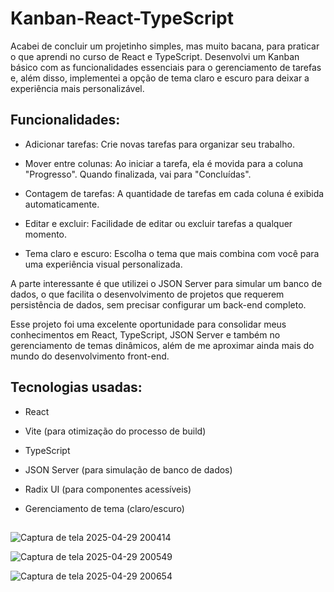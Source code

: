 # Kanban-React-TypeScript

Acabei de concluir um projetinho simples, mas muito bacana, para praticar o que aprendi no curso de React e TypeScript. Desenvolvi um Kanban básico com as funcionalidades essenciais para o gerenciamento de tarefas e, além disso, implementei a opção de tema claro e escuro para deixar a experiência mais personalizável.


## Funcionalidades:
  - Adicionar tarefas: Crie novas tarefas para organizar seu trabalho.

  - Mover entre colunas: Ao iniciar a tarefa, ela é movida para a coluna "Progresso". Quando finalizada, vai para "Concluídas".

  - Contagem de tarefas: A quantidade de tarefas em cada coluna é exibida automaticamente.

  - Editar e excluir: Facilidade de editar ou excluir tarefas a qualquer momento.

  - Tema claro e escuro: Escolha o tema que mais combina com você para uma experiência visual personalizada.

A parte interessante é que utilizei o JSON Server para simular um banco de dados, o que facilita o desenvolvimento de projetos que requerem persistência de dados, sem precisar configurar um back-end completo.

Esse projeto foi uma excelente oportunidade para consolidar meus conhecimentos em React, TypeScript, JSON Server e também no gerenciamento de temas dinâmicos, além de me aproximar ainda mais do mundo do desenvolvimento front-end.


## Tecnologias usadas:

  - React
    
  - Vite (para otimização do processo de build)

  - TypeScript

  - JSON Server (para simulação de banco de dados)

  - Radix UI (para componentes acessíveis)

  - Gerenciamento de tema (claro/escuro)

##

![Captura de tela 2025-04-29 200414](https://github.com/user-attachments/assets/6a6b6a35-0526-4325-8772-58eff6b861dc)

![Captura de tela 2025-04-29 200549](https://github.com/user-attachments/assets/06c03c3d-cbef-4c0e-9a7f-c561a0abf0ef)

![Captura de tela 2025-04-29 200654](https://github.com/user-attachments/assets/a5717805-6fd7-449a-87e6-1ad09201a1ac)
